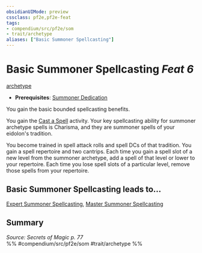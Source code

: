 ```yaml
---
obsidianUIMode: preview
cssclass: pf2e,pf2e-feat
tags:
- compendium/src/pf2e/som
- trait/archetype
aliases: ["Basic Summoner Spellcasting"]
---
```

# Basic Summoner Spellcasting  *Feat 6*  
[archetype](archetype.md "Archetype Feat Trait")  

- **Prerequisites**: [Summoner Dedication](summoner-dedication-som.md)

You gain the basic bounded spellcasting benefits.

You gain the [Cast a Spell](cast-a-spell.md) activity. Your key spellcasting ability for summoner archetype spells is Charisma, and they are summoner spells of your eidolon's tradition.

You become trained in spell attack rolls and spell DCs of that tradition. You gain a spell repertoire and two cantrips. Each time you gain a spell slot of a new level from the summoner archetype, add a spell of that level or lower to your repertoire. Each time you lose spell slots of a particular level, remove those spells from your repertoire.

## Basic Summoner Spellcasting leads to...

[Expert Summoner Spellcasting](expert-summoner-spellcasting-som.md), [Master Summoner Spellcasting](master-summoner-spellcasting-som.md)

## Summary

*Source: Secrets of Magic p. 77*  
%% #compendium/src/pf2e/som #trait/archetype %%